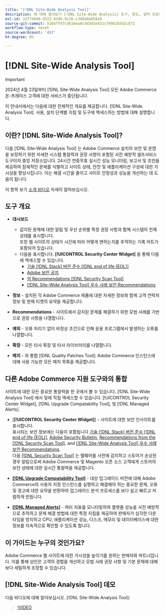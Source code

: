 ```yaml
---
title: '[!DNL Site-Wide Analysis Tool]'
description: 에 대해 알아보기 [!DNL Site-Wide Analysis] 도구, 용도, 설치 프로세스 및 액세스 방법
exl-id: 32774040-d322-43d6-9c26-c340a0ab58a9
source-git-commit: 516dff47cd616ea0c4d341e431c7098165d2c872
workflow-type: tm+mt
source-wordcount: '457'
ht-degree: 0%

---
```


# [!DNL Site-Wide Analysis Tool]

>[!IMPORTANT]
>
>2024년 4월 23일부터 [!DNL Site-Wide Analysis Tool] 모든 Adobe Commerce 온-프레미스 고객에 대한 서비스가 중단됩니다.

이 안내서에서는 다음에 대한 전체적인 개요를 제공합니다. [!DNL Site-Wide Analysis Tool]. 사용, 설치 단계별 지침 및 도구에 액세스하는 방법에 대해 설명합니다.

## 이란? [!DNL Site-Wide Analysis Tool]?

다음 [!DNL Site-Wide Analysis Tool] 는 Adobe Commerce 설치의 보안 및 운영을 보장하기 위한 자세한 시스템 통찰력과 권장 사항이 포함된 사전 예방적 셀프서비스 도구이자 중앙 저장소입니다. 24시간 연중무휴 실시간 성능 모니터링, 보고서 및 조언을 제공하여 잠재적인 문제를 식별하고 사이트 상태, 안전 및 애플리케이션 구성에 대한 가시성을 향상시킵니다. 이는 해결 시간을 줄이고 사이트 안정성과 성능을 개선하는 데 도움이 됩니다.

이 항목 보기 [소개 비디오](https://www.youtube.com/watch?v=KW2R8ki_RG4) 자세히 알아보십시오.

## 도구 개요

- **대시보드**
   - 감지된 문제에 대한 알림 및 우선 순위별 특정 권장 사항과 함께 시스템의 전체 상태를 표시합니다.<br>
또한 웹 사이트의 상태가 시간에 따라 어떻게 변하는지를 추적하는 기록 차트가 포함되어 있습니다.
   - 다음을 표시합니다. **[!UICONTROL Security Center Widget]** 을 통해 다음에 액세스할 수 있습니다.
      - [기술 [!DNL Stack] 버전 준수 [!DNL end of life (EOL)]](https://experienceleague.adobe.com/docs/commerce-operations/installation-guide/system-requirements.html)
      - [Adobe 보안 공지](https://helpx.adobe.com/security/security-bulletin.html)
      - [의 Recommendations [!DNL Security Scan Tool]](https://experienceleague.adobe.com/docs/commerce-admin/systems/security/security-scan.html)
      - [[!DNL Site-Wide Analysis Tool] 우수 사례 보안 Recommendations](https://experienceleague.adobe.com/docs/commerce-operations/tools/site-wide-analysis-tool/recommendations.html)

- **정보** - 설치된 각 Adobe Commerce 제품에 대한 자세한 정보와 함께 고객 연락처 정보 및 현재 티켓의 요약을 제공합니다.

- **Recommendations** - 사이트에서 감지된 문제를 해결하기 위한 모범 사례를 기반으로 권장 사항을 나열합니다.

- **예외** - 오류 처리기 없이 비정상 조건으로 인해 응용 프로그램에서 발생하는 오류를 나열합니다.

- **확장** - 모든 타사 확장 및 타사 라이브러리를 나열합니다.

- **패치** - 와 통합 [!DNL Quality Patches Tool]: Adobe Commerce 인스턴스에 대해 사용 가능한 모든 패치 목록을 제공합니다.

## 다른 Adobe Commerce 지원 도구와의 통합

사이트에 대한 모든 중요한 통찰력을 한 곳에서 볼 수 있습니다. [!DNL Site-Wide Analysis Tool] 에서 및에 직접 액세스할 수 있습니다. [!UICONTROL Security Center Widget], [!DNL Upgrade Compatability Tool], 및 [!DNL Managed Alerts].

- [**[!UICONTROL Security Center Widget]**] - 사이트에 대한 보안 인사이트를 표시합니다.<br>
표시되는 보안 정보에는 다음이 포함됩니다 [기술 [!DNL Stack] 버전 준수 [!DNL end of life (EOL)]](https://experienceleague.adobe.com/docs/commerce-operations/installation-guide/system-requirements.html), [Adobe Security Bulletin](https://helpx.adobe.com/security/security-bulletin.html), [Recommendations from the [!DNL Security Scan Tool]](https://experienceleague.adobe.com/docs/commerce-admin/systems/security/security-scan.html), and [[!DNL Site-Wide Analysis Tool] 우수 사례 보안 Recommendations](https://experienceleague.adobe.com/docs/commerce-operations/tools/site-wide-analysis-tool/recommendations.html).<br>
다음 [[!DNL Security Scan Tool]](https://experienceleague.adobe.com/docs/commerce-admin/systems/security/security-scan.html) 는 맬웨어를 사전에 감지하고 스토어가 손상된 경우 알림으로써 Adobe Commerce 및 Magento 오픈 소스 고객에게 스토어의 보안 상태에 대한 실시간 통찰력을 제공합니다.

- [**[!DNL Upgrade Compatability Tool]**](../../upgrade/upgrade-compatibility-tool/overview.md) - 대상 업그레이드 버전에 대해 Adobe Commerce의 사용자 지정 인스턴스를 실행하고 해결해야 하는 중요한 문제, 오류 및 경고에 대한 요약을 반환하여 업그레이드 분석 프로세스를 보다 쉽고 빠르고 저렴하게 만듭니다.

- [**[!DNL Managed Alerts]**](https://support.magento.com/hc/en-us/sections/360010758472-Managed-alerts-for-Adobe-Commerce) - 여러 지표를 모니터링하여 플랫폼 성능을 사전 예방적으로 추적하고 문제 해결 방법에 대한 특정 지침을 제공하여 판매자가 심각한 다운타임을 방지하고 CPU, 애플리케이션 성능, 디스크, 메모리 및 데이터베이스에 대한 정보를 지속적으로 확인할 수 있도록 합니다.

## 이 가이드는 누구의 것인가요?

Adobe Commerce 웹 사이트에 대한 가시성을 높이기를 원하는 판매자와 파트너입니다. 이를 통해 상인은 고객의 경험을 개선하고 모범 사례 권장 사항 및 기본 문제에 대해 보다 세밀하게 조정할 수 있습니다.

## [!DNL Site-Wide Analysis Tool] 데모

다음 비디오에 대해 알아보십시오. [!DNL Site-Wide Analysis Tool]:

>[!VIDEO](https://video.tv.adobe.com/v/344001?quality=12)
